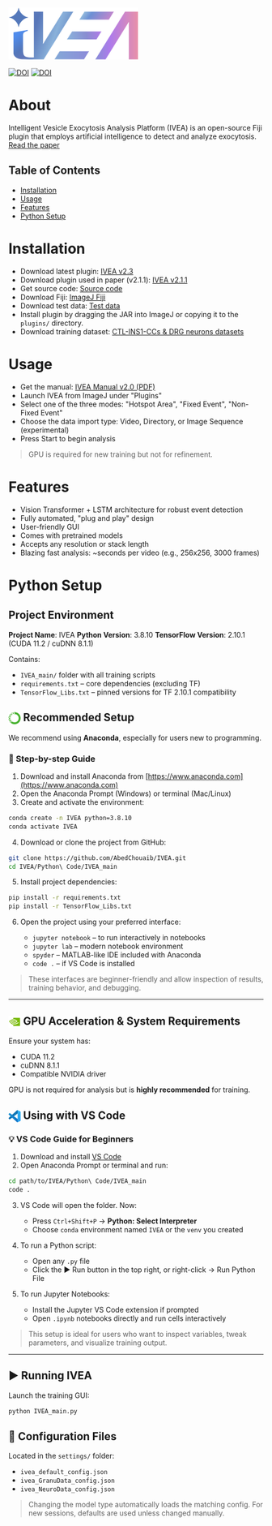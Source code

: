 ![Logo](https://github.com/AbedChouaib/IVEA/blob/main/resources/IVEA%20logo%20x256.png)

[![DOI](https://zenodo.org/badge/DOI/10.5281/zenodo.15498139.svg)](https://doi.org/10.5281/zenodo.15498139)    [![DOI](https://zenodo.org/badge/DOI/10.5281/zenodo.13153017.svg)](https://doi.org/10.5281/zenodo.13153017)

# About

Intelligent Vesicle Exocytosis Analysis Platform (IVEA) is an open-source Fiji plugin that employs artificial intelligence to detect and analyze exocytosis.
[Read the paper](https://www.biorxiv.org/content/10.1101/2024.08.02.606323v1)

## Table of Contents

* [Installation](#installation)
* [Usage](#usage)
* [Features](#features)
* [Python Setup](#python-setup)

# Installation

* Download latest plugin: [IVEA v2.3](https://github.com/AbedChouaib/IVEA/releases/tag/IVEA_v2.3)
* Download plugin used in paper (v2.1.1): [IVEA v2.1.1](https://github.com/AbedChouaib/IVEA/releases/tag/IVEA_v2.1.1)
* Get source code: [Source code](https://cloud.hiz-saarland.de/s/eEaF4A8eWpr88Qf)
* Download Fiji: [ImageJ Fiji](https://imagej.net/software/fiji/)
* Download test data: [Test data](https://cloud.hiz-saarland.de/s/zwipttdc6ySCLzC)
* Install plugin by dragging the JAR into ImageJ or copying it to the `plugins/` directory.
* Download training dataset: [CTL-INS1-CCs & DRG neurons datasets](https://zenodo.org/records/15498139)

# Usage

* Get the manual: [IVEA Manual v2.0 (PDF)](https://github.com/AbedChouaib/IVEA/blob/main/resources/IVEA%20Manual_v2.0.pdf)
* Launch IVEA from ImageJ under "Plugins"
* Select one of the three modes: "Hotspot Area", "Fixed Event", "Non-Fixed Event"
* Choose the data import type: Video, Directory, or Image Sequence (experimental)
* Press Start to begin analysis

> GPU is required for new training but not for refinement.

# Features

* Vision Transformer + LSTM architecture for robust event detection
* Fully automated, "plug and play" design
* User-friendly GUI
* Comes with pretrained models
* Accepts any resolution or stack length
* Blazing fast analysis: \~seconds per video (e.g., 256x256, 3000 frames)

# Python Setup

## Project Environment

**Project Name**: IVEA
**Python Version**: 3.8.10
**TensorFlow Version**: 2.10.1 (CUDA 11.2 / cuDNN 8.1.1)

Contains:

* `IVEA_main/` folder with all training scripts
* `requirements.txt` – core dependencies (excluding TF)
* `TensorFlow_Libs.txt` – pinned versions for TF 2.10.1 compatibility

## <img src="https://github.com/AbedChouaib/IVEA/blob/main/resources/anaconda-icon.png" width="24" style="vertical-align:middle;"/> Recommended Setup

We recommend using **Anaconda**, especially for users new to programming.

### 🔹 Step-by-step Guide

1. Download and install Anaconda from [https://www.anaconda.com](https://www.anaconda.com)
2. Open the Anaconda Prompt (Windows) or terminal (Mac/Linux)
3. Create and activate the environment:

```bash
conda create -n IVEA python=3.8.10
conda activate IVEA
```

4. Download or clone the project from GitHub:

```bash
git clone https://github.com/AbedChouaib/IVEA.git
cd IVEA/Python\ Code/IVEA_main
```

5. Install project dependencies:

```bash
pip install -r requirements.txt
pip install -r TensorFlow_Libs.txt
```

6. Open the project using your preferred interface:

   * `jupyter notebook` – to run interactively in notebooks
   * `jupyter lab` – modern notebook environment
   * `spyder` – MATLAB-like IDE included with Anaconda
   * `code .` – if VS Code is installed

> These interfaces are beginner-friendly and allow inspection of results, training behavior, and debugging.

---

## <img src="https://github.com/AbedChouaib/IVEA/blob/main/resources/nvidia_64.png" width="24" style="vertical-align:middle;"/> GPU Acceleration & System Requirements

Ensure your system has:

* CUDA 11.2
* cuDNN 8.1.1
* Compatible NVIDIA driver

GPU is not required for analysis but is **highly recommended** for training.

## <img src="https://github.com/AbedChouaib/IVEA/blob/main/resources/VScode_64.png" width="24" style="vertical-align:middle;"/> Using with VS Code

### 💡 VS Code Guide for Beginners

1. Download and install [VS Code](https://code.visualstudio.com/)
2. Open Anaconda Prompt or terminal and run:

```bash
cd path/to/IVEA/Python\ Code/IVEA_main
code .
```

3. VS Code will open the folder. Now:

   * Press `Ctrl+Shift+P` → **Python: Select Interpreter**
   * Choose `conda` environment named `IVEA` or the `venv` you created

4. To run a Python script:

   * Open any `.py` file
   * Click the ▶️ Run button in the top right, or right-click → Run Python File

5. To run Jupyter Notebooks:

   * Install the Jupyter VS Code extension if prompted
   * Open `.ipynb` notebooks directly and run cells interactively

> This setup is ideal for users who want to inspect variables, tweak parameters, and visualize training output.

---

## ▶️ Running IVEA

Launch the training GUI:

```bash
python IVEA_main.py
```

## 🔧 Configuration Files

Located in the `settings/` folder:

* `ivea_default_config.json`
* `ivea_GranuData_config.json`
* `ivea_NeuroData_config.json`

> Changing the model type automatically loads the matching config.
> For new sessions, defaults are used unless changed manually.
